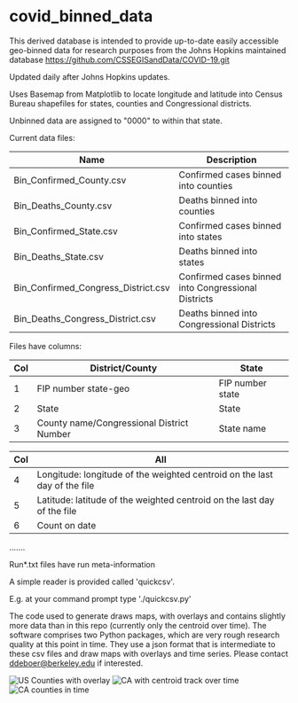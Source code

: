 # covid_binned_data

This derived database is intended to provide up-to-date easily accessible geo-binned data for research purposes from the Johns Hopkins maintained database
https://github.com/CSSEGISandData/COVID-19.git

Updated daily after Johns Hopkins updates.

Uses Basemap from Matplotlib to locate longitude and latitude into Census Bureau shapefiles for states, counties and Congressional districts.

Unbinned data are assigned to "0000" to within that state.

Current data files:

Name                                | Description
------------------------------------|----------------------
Bin_Confirmed_County.csv            | Confirmed cases binned into counties
Bin_Deaths_County.csv               | Deaths binned into counties
Bin_Confirmed_State.csv             | Confirmed cases binned into states
Bin_Deaths_State.csv                | Deaths binned into states
Bin_Confirmed_Congress_District.csv | Confirmed cases binned into Congressional Districts
Bin_Deaths_Congress_District.csv    | Deaths binned into Congressional Districts

Files have columns:

Col | District/County                           | State
----|-------------------------------------------|-------------
1   | FIP number state-geo                      | FIP number state
2   | State                                     | State
3   | County name/Congressional District Number | State name


Col | All
----|------
4   | Longitude:  longitude of the weighted centroid on the last day of the file
5   | Latitude:  latitude of the weighted centroid on the last day of the file
6   | Count on date
.......


Run*.txt files have run meta-information

A simple reader is provided called 'quickcsv'.

E.g. at your command prompt type './quickcsv.py'

The code used to generate draws maps, with overlays and contains slightly more data than in this repo
(currently only the centroid over time).  The software comprises two Python packages, which are very rough
research quality at this point in time.  They use a json format that is intermediate to these csv files and
draw maps with overlays and time series.
Please contact ddeboer@berkeley.edu if interested.


![US Counties with overlay](https://astro.berkeley.edu/~ddeboer/uswithmega.png)
![CA with centroid track over time](https://astro.berkeley.edu/~ddeboer/CA_track.png)
![CA counties in time](https://astro.berkeley.edu/~ddeboer/CA_County-4_10_20.png)
